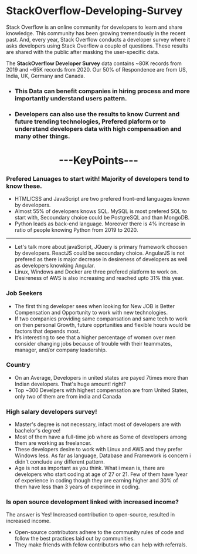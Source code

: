# StackOverflow-Developing-Survey

Stack Overflow is an online community for developers to learn and share knowledge. This community has been growing tremendously in the recent past. And, every year, Stack Overflow conducts a developer survey where it asks developers using Stack Overflow a couple of questions. These results are shared with the public after masking the user-specific data.


The **StackOverflow Developer Survey** data contains ~80K records from 2019 and ~65K records from 2020. Our 50% of Respondence are from US, India, UK, Germany and Canada.

- ### This Data can benefit companies in hiring process and more importantly understand users pattern.
- ### Developers can also use the results to know Current and future trending technologies, Prefered plaform or to understand developers data with high compensation and many other things.

<center><h1>---KeyPoints---</h1></center>

### Prefered Lanuages to start with! Majority of developers tend to know these.

- HTML/CSS and JavaScript are two prefered front-end languages known by developers.
- Almost 55% of developers knows SQL. MySQL is most prefered SQL to start with, Secoundary choice could be PostgreSQL and than MongoDB.
- Python leads as back-end language. Moreover there is 4% increase in ratio of people knowing Python from 2019 to 2020.

 ---
- Let's talk more about javaScript, JQuery is primary framework choosen by developers. ReactJS could be secoundary choice. AngularJS is not prefered as there is major decrease in desireness of developers as well as developers knowking Angular.
- Linux, Windows and Docker are three prefered platform to work on. Desireness of AWS is also increasing and reached upto 31% this year.

### Job Seekers

- The first thing developer sees when looking for New JOB is Better Compensation and Opportunity to work with new technologies.
- If two companies providing same compansation and same tech to work on then personal Growth, future opprtunities and flexible hours would be factors that depends most.
- It’s interesting to see that a higher percentage of women over men consider changing jobs because of trouble with their teammates, manager, and/or company leadership.

### Country

- On an Average, Developers in united states are payed 7times more than Indian developers. That's huge amount! right?
- Top ~300 Develpers with highest compensation are from United States, only two of them are from india and Canada

### High salary developers survey!

- Master's degree is not necessary, infact most of developers are with bachelor's degree!
- Most of them have a full-time job where as Some of developers among them are working as freelancer.
- These developers desire to work with Linux and AWS and they prefer Windows less. As far as language, Database and Framework is concern i didn't conclude any different pattern.
- Age is not as important as you think. What i mean is, there are developers who start coding at age of 27 or 21. Few of them have 1year of experience in coding though they are earning higher and 30% of them have less than 3 years of experince in coding.

### Is open source development linked with increased income?
The answer is Yes! Increased contribution to open-source, resulted in increased income.
- Open-source contributors adhere to the community rules of code and follow the best practices laid out by communities.
- They make friends with fellow contributors who can help with referrals.
